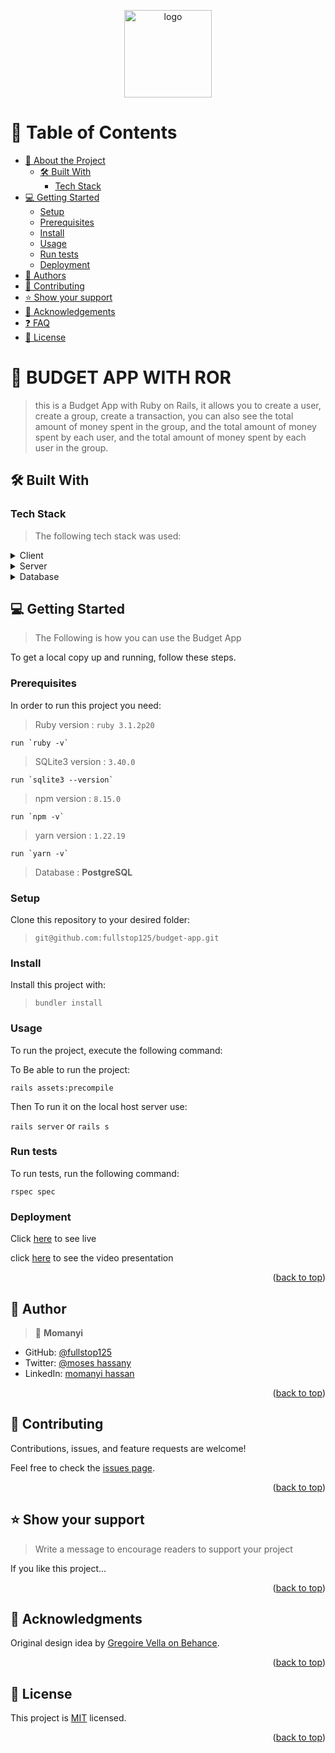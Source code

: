<a name="readme-top"></a>

<div align="center">

  <img src="https://github.com/microverseinc/readme-template/raw/master/murple_logo.png" alt="logo" width="140"  height="auto" />
  <br/>

</div>

# 📗 Table of Contents

- [📖 About the Project](#about-project)
  - [🛠 Built With](#built-with)
    - [Tech Stack](#tech-stack)
- [💻 Getting Started](#getting-started)
  - [Setup](#setup)
  - [Prerequisites](#prerequisites)
  - [Install](#install)
  - [Usage](#usage)
  - [Run tests](#run-tests)
  - [Deployment](#triangular_flag_on_post-deployment)
- [👥 Authors](#authors)
- [🤝 Contributing](#contributing)
- [⭐️ Show your support](#support)
- [🙏 Acknowledgements](#acknowledgements)
- [❓ FAQ](#faq)
- [📝 License](#license)

<!-- PROJECT DESCRIPTION -->

# 📖 BUDGET APP WITH ROR <a name="about-project"></a>

> this is a Budget App with Ruby on Rails, it allows you to create a user, create a group, create a transaction, you can also see the total amount of money spent in the group, and the total amount of money spent by each user, and the total amount of money spent by each user in the group.

## 🛠 Built With <a name="built-with"></a>

### Tech Stack <a name="tech-stack"></a>

> The following tech stack was used:

<details>
  <summary>Client</summary>
  <ul>
    <li><a href="https://reactjs.org/">Ruby</a></li>
    <li><a href="https://reactjs.org/">Ruby On Rails</a></li>
  </ul>
</details>

<details>
  <summary>Server</summary>
  <ul>
    <li><a href="https://expressjs.com/">Puma</a></li>
  </ul>
</details>

<details>
<summary>Database</summary>
  <ul>
    <li><a href="https://www.postgresql.org/">PostgreSQL</a></li>
  </ul>
</details>

## 💻 Getting Started <a name="getting-started"></a>

> The Following is how you can use the Budget App

To get a local copy up and running, follow these steps.

### Prerequisites

In order to run this project you need:

> Ruby version : `ruby 3.1.2p20`

    run `ruby -v`

> SQLite3 version : `3.40.0`

    run `sqlite3 --version`

> npm version : `8.15.0`

    run `npm -v`

> yarn version : `1.22.19`

    run `yarn -v`

> Database : **PostgreSQL**

### Setup

Clone this repository to your desired folder:

> `git@github.com:fullstop125/budget-app.git`

### Install

Install this project with:

> `bundler install`

### Usage

To run the project, execute the following command:

To Be able to run the project:

`rails assets:precompile`

Then To run it on the local host server use:

`rails server` or `rails s`

### Run tests

To run tests, run the following command:

`rspec spec`

### Deployment

Click [here](https://micro-finance.herokuapp.com/) to see live

click [here](https://loom.com/share/9efa6b0ccfa849db9f5a746f592d5b30) to see the video presentation

<p align="right">(<a href="#readme-top">back to top</a>)</p>

<!-- AUTHORS -->

## 👥 Author <a name="authors"></a>

> 👤 **Momanyi**

- GitHub: [@fullstop125 ](https://github.com/githubhandle)
- Twitter: [@moses hassany](https://twitter.com/twitterhandle)
- LinkedIn: [momanyi hassan](https://linkedin.com/in/linkedinhandle)

<p align="right">(<a href="#readme-top">back to top</a>)</p>

## 🤝 Contributing <a name="contributing"></a>

Contributions, issues, and feature requests are welcome!

Feel free to check the [issues page](../../issues/).

<p align="right">(<a href="#readme-top">back to top</a>)</p>

<!-- SUPPORT -->

## ⭐️ Show your support <a name="support"></a>

> Write a message to encourage readers to support your project

If you like this project...

<p align="right">(<a href="#readme-top">back to top</a>)</p>

<!-- ACKNOWLEDGEMENTS -->

## 🙏 Acknowledgments <a name="acknowledgements"></a>


Original design idea by [Gregoire Vella on Behance](https://www.behance.net/gregoirevella).

<p align="right">(<a href="#readme-top">back to top</a>)</p>

## 📝 License <a name="license"></a>

This project is [MIT](./MIT.md) licensed.



<p align="right">(<a href="#readme-top">back to top</a>)</p>
